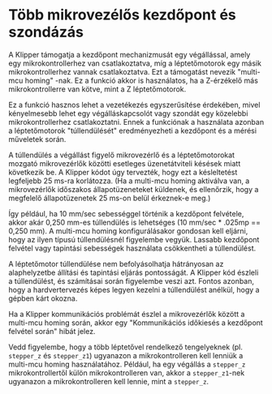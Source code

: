 # Több mikrovezélős kezdőpont és szondázás

A Klipper támogatja a kezdőpont mechanizmusát egy végállással, amely egy mikrokontrollerhez van csatlakoztatva, míg a léptetőmotorok egy másik mikrokontrollerhez vannak csatlakoztatva. Ezt a támogatást nevezik "multi-mcu homing" -nak. Ez a funkció akkor is használatos, ha a Z-érzékelő más mikrokontrollerre van kötve, mint a Z léptetőmotorok.

Ez a funkció hasznos lehet a vezetékezés egyszerűsítése érdekében, mivel kényelmesebb lehet egy végálláskapcsolót vagy szondát egy közelebbi mikrokontrollerhez csatlakoztatni. Ennek a funkciónak a használata azonban a léptetőmotorok "túllendülését" eredményezheti a kezdőpont és a mérési műveletek során.

A túllendülés a végállást figyelő mikrovezérlő és a léptetőmotorokat mozgató mikrovezérlők közötti esetleges üzenetátviteli késések miatt következik be. A Klipper kódot úgy tervezték, hogy ezt a késleltetést legfeljebb 25 ms-ra korlátozza. (Ha a multi-mcu homing aktiválva van, a mikrovezérlők időszakos állapotüzeneteket küldenek, és ellenőrzik, hogy a megfelelő állapotüzenetek 25 ms-on belül érkeznek-e meg.)

Így például, ha 10 mm/sec sebességgel történik a kezdőpont felvétele, akkor akár 0,250 mm-es túllendülés is lehetséges (10 mm/sec * .025mp == 0,250 mm). A multi-mcu homing konfigurálásakor gondosan kell eljárni, hogy az ilyen típusú túllendülésnél figyelembe vegyük. Lassabb kezdőpont felvétel vagy tapintási sebességek használata csökkentheti a túllendülést.

A léptetőmotor túllendülése nem befolyásolhatja hátrányosan az alaphelyzetbe állítási és tapintási eljárás pontosságát. A Klipper kód észleli a túllendülést, és számításai során figyelembe veszi azt. Fontos azonban, hogy a hardvertervezés képes legyen kezelni a túllendülést anélkül, hogy a gépben kárt okozna.

Ha a Klipper kommunikációs problémát észlel a mikrovezérlők között a multi-mcu homing során, akkor egy "Kommunikációs időkiesés a kezdőpont felvétel során" hibát jelez.

Vedd figyelembe, hogy a több léptetővel rendelkező tengelyeknek (pl. `stepper_z` és `stepper_z1`) ugyanazon a mikrokontrolleren kell lenniük a multi-mcu homing használatához. Például, ha egy végállás a `stepper_z` mikrokontrollertől külön mikrokontrolleren van, akkor a `stepper_z1`-nek ugyanazon a mikrokontrolleren kell lennie, mint a `stepper_z`.
